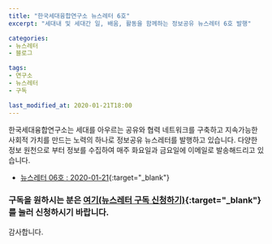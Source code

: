 ```yaml
---
title: "한국세대융합연구소 뉴스레터 6호"
excerpt: "세대내 및 세대간 일, 배움, 활동을 함께하는 정보공유 뉴스레터 6호 발행"

categories:
- 뉴스레터
- 블로그

tags:
- 연구소
- 뉴스레터
- 구독

last_modified_at: 2020-01-21T18:00
---
```


한국세대융합연구소는 세대를 아우르는 공유와 협력 네트워크를 구축하고 지속가능한 사회적 가치를 만드는 노력의 하나로 정보공유 뉴스레터를 발행하고 있습니다. 다양한 정보 원천으로 부터 정보를 수집하여 매주 화요일과 금요일에 이메일로 발송해드리고 있습니다.


* [뉴스레터 06호 : 2020-01-21](https://drive.google.com/uc?id=1J69DDw_bJ80K-GrClVtp9Uwt0P7Sk1eK){:target="_blank"}


### 구독을 원하시는 분은 [여기(뉴스레터 구독 신청하기)](https://forms.gle/MJ5gVHCdunBXXWVB7){:target="_blank"} 를 눌러 신청하시기 바랍니다.


감사합니다.